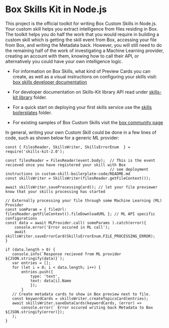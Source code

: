 # Box Skills Kit in Node.js 


This project is the official toolkit for writing Box Custom Skills in Node.js. Your custom skill helps you extract intelligence from files residing in Box. The toolkit helps you do half the work that you would require in building a custom skill which is getting the skill event from Box, accessing your file from Box, and writing the Metadata back. However, you will still need to do the remaining half of the work of investigating a Machine Learning provider, creating an account with them, knowing how to call their API, or alternatively you could have your own intelligence logic. 


* For information on Box Skills, what kind of Preview Cards you can create, as well as a visual instructions on configuring your skills visit: [box skills developer documentation](https://developer.box.com/docs/box-skills) 

* For developer documentation on Skills-Kit library API read under [skills-kit library](skills-kit-lib) folder.
* For a quick start on deploying your first skills service use the [skills boilerplates](custom-skill-boilerplate-code) folder.
* For existing samples of Box Custom Skills visit the [box community page](www.github.com/box-community)


In general, writing your own Custom Skill could be done in a few lines of code, such as shown below for a generic ML provider:


```
const { FilesReader, SkillsWriter, SkillsErrorEnum  } = require('skills-kit-2.0');

const filesReader = FilesReader(event.body);  // This is the event recieved once you have registered your skill with Box
                                              // see deployment instructions in custom-skill-boilerplate-code/README.md
const skillsWriter = SkillsWriter(filesReader.getFileContext());

await skillsWriter.saveProcessingCard(); // let your file previewer know that your skills processing has started

// Externally processing your file through some Machine Learning (ML) Provider
const somParam = { fileUrl: filesReader.getFileContext().fileDownloadURL }; // ML API specific configurations
const data = await MLProvider.call( someParams ).catch(error){
    console.error('Error occured in ML call');
    await skillsWriter.saveErrorCard(SkillsErrorEnum.FILE_PROCESSING_ERROR);
} 

if (data.length > 0) {
   console.info(`Response recieved from ML provider ${JSON.stringify(data)}`);
   var entries = [];
   for (let i = 0; i < data.length; i++) {
       entries.push({
           type: 'text',
           text: data[i].Name
           });
       } 
   // Create metadata cards to show in Box preview next to file.
   const keywordCards = skillsWriter.createTopicsCard(entries);
   await skillsWriter.saveDataCards(keywordCards, (error) =>
       console.error(` Error occured writing back Metadata to Box ${JSON.stringify(error)});
   );
}
   
```
